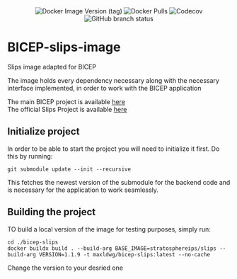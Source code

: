 <div align="center">
<img alt="Docker Image Version (tag)" src="https://img.shields.io/docker/v/maxldwg/bicep-slips/latest?style=for-the-badge&logo=docker&label=Latest%20Version&link=https%3A%2F%2Fhub.docker.com%2Fr%2Fmaxldwg%2Fbicep-slips">
<img alt="Docker Pulls" src="https://img.shields.io/docker/pulls/maxldwg/bicep-slips?style=for-the-badge&logo=docker&logoColor=blue&link=https%3A%2F%2Fhub.docker.com%2Fr%2Fmaxldwg%2Fbicep-slips">
<img alt="Codecov" src="https://img.shields.io/codecov/c/github/maldwg/BICEP-slips-image?style=for-the-badge">
<img alt="GitHub branch status" src="https://img.shields.io/github/checks-status/maldwg/BICEP-slips-image/main?style=for-the-badge&label=Tests">
<br>

</div>

# BICEP-slips-image
Slips image adapted for BICEP 


The image holds every dependency necessary along with the necessary interface implemented, in order to work with the BICEP application

The main BICEP project is available [here](https://github.com/maldwg/BICEP/tree/main) <br>
The official Slips Project is available [here](https://github.com/stratosphereips/StratosphereLinuxIPS)

## Initialize project

In order to be able to start the project you will need to initialize it first. Do this by running:

```
git submodule update --init --recursive
```
This fetches the newest version of the submodule for the backend code and is necessary for the application to work seamlessly.


## Building the project
TO build a local version of the image for testing purposes, simply run:
``` 
cd ./bicep-slips
docker buildx build . --build-arg BASE_IMAGE=stratosphereips/slips --build-arg VERSION=1.1.9 -t maxldwg/bicep-slips:latest --no-cache
```
Change the version to your desried one
